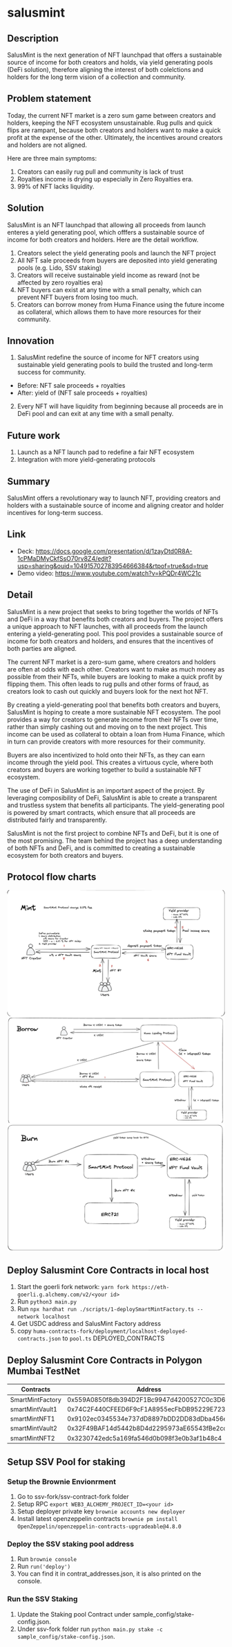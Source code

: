 # salusmint
## Description
SalusMint is the next generation of NFT launchpad that offers a sustainable source of income for both creators and holds, via yield generating pools (DeFi solution), therefore aligning the interest of both colelctions and holders for the long term vision of a collection and community.

## Problem statement
Today, the current NFT market is a zero sum game between creators and holders, keeping the NFT ecosystem unsustainable. Rug pulls and quick flips are rampant, because both creators and holders want to make a quick profit at the expense of the other. Ultimately, the incentives around creators and holders are not aligned.

Here are three main symptoms:
1. Creators can easily rug pull and community is lack of trust
2. Royalties income is drying up especially in Zero Royalties era.  
3. 99% of NFT lacks liquidity.

## Solution
SalusMint is an NFT launchpad that allowing all proceeds from launch enteres a yield generating pool, which offfers a sustainable source of income for both creators and holders. Here are the detail workflow.
1. Creators select the yield generating pools and launch the NFT project
2. All NFT sale proceeds from buyers are deposited into yield generating pools (e.g. Lido, SSV staking)
3. Creators will receive sustainable yield income as reward (not be affected by zero royalties era)
4. NFT buyers can exist at any time with a small penalty, which can prevent NFT buyers from losing too much.
4. Creators can borrow money from Huma Finance using the future income as collateral, which allows them to have more resources for their community.

## Innovation
1. SalusMint redefine the source of income for NFT creators using sustainable yield generating pools to build the trusted and long-term success for community.
- Before: NFT sale proceeds + royalties
- After: yield of (NFT sale proceeds + royalties)
2. Every NFT will have liquidity from beginning because all proceeds are in DeFi pool and can exit at any time with a small penalty.

## Future work
1. Launch as a NFT launch pad to redefine a fair NFT ecosystem
2. Integration with more yield-generating protocols

## Summary
SalusMint offers a revolutionary way to launch NFT, providing creators and holders with a sustainable source of income and aligning creator and holder incentives for long-term success.


## Link
- Deck: https://docs.google.com/presentation/d/1zayDtd0R8A-1cPMaDMyCkfSsO70rv8Z4/edit?usp=sharing&ouid=104915702783954666384&rtpof=true&sd=true
- Demo video: https://www.youtube.com/watch?v=kPQDr4WC21c

## Detail
SalusMint is a new project that seeks to bring together the worlds of NFTs and DeFi in a way that benefits both creators and buyers. The project offers a unique approach to NFT launches, with all proceeds from the launch entering a yield-generating pool. This pool provides a sustainable source of income for both creators and holders, and ensures that the incentives of both parties are aligned.

The current NFT market is a zero-sum game, where creators and holders are often at odds with each other. Creators want to make as much money as possible from their NFTs, while buyers are looking to make a quick profit by flipping them. This often leads to rug pulls and other forms of fraud, as creators look to cash out quickly and buyers look for the next hot NFT.

By creating a yield-generating pool that benefits both creators and buyers, SalusMint is hoping to create a more sustainable NFT ecosystem. The pool provides a way for creators to generate income from their NFTs over time, rather than simply cashing out and moving on to the next project. This income can be used as collateral to obtain a loan from Huma Finance, which in turn can provide creators with more resources for their community.

Buyers are also incentivized to hold onto their NFTs, as they can earn income through the yield pool. This creates a virtuous cycle, where both creators and buyers are working together to build a sustainable NFT ecosystem.

The use of DeFi in SalusMint is an important aspect of the project. By leveraging composibility of DeFi, SalusMint is able to create a transparent and trustless system that benefits all participants. The yield-generating pool is powered by smart contracts, which ensure that all proceeds are distributed fairly and transparently.

SalusMint is not the first project to combine NFTs and DeFi, but it is one of the most promising. The team behind the project has a deep understanding of both NFTs and DeFi, and is committed to creating a sustainable ecosystem for both creators and buyers.


## Protocol flow charts

![Mint process](./images/flowcharts/Mint.png)
![Income yield process](./images/flowcharts/Stream&Borrow.png)
![Burn mechanism](./images/flowcharts/Burn.png)

## Deploy Salusmint Core Contracts in local host

1. Start the goerli fork network: `yarn fork https://eth-goerli.g.alchemy.com/v2/<your id>`
2. Run `python3 main.py`
3. Run `npx hardhat run ./scripts/1-deploySmartMintFactory.ts --network localhost`
4. Get USDC address and SalusMint Factory address
5. copy `huma-contracts-fork/deployment/localhost-deployed-contracts.json` to `pool.ts` DEPLOYED_CONTRACTS

## Deploy Salusmint Core Contracts in Polygon Mumbai TestNet

| Contracts | Address |
| -------- | -------- |
| SmartMintFactory | 0x559A0850f8db394D2F1Bc9947d4200527C0c3D62 |
| smartMintVault1  | 0x74C2F440CFEED6F9cF1A8955ecFbDB95229E723B |
| smartMintNFT1  | 0x9102ec0345534e737dD8897bDD2DD83dDba456eb |
| smartMintVault2  | 0x32F49BAF14d5442b8D4d2295973aE65543fBe2cd |
| smartMintNFT2  | 0x3230742edc5a169fa546d0b098f3e0b3af1b48c4 |







## Setup SSV Pool for staking

### Setup the Brownie Envionrment

1. Go to ssv-fork/ssv-contract-fork folder
2. Setup RPC `export WEB3_ALCHEMY_PROJECT_ID=<your id>`
3. Setup deployer private key `brownie accounts new deployer`
4. Install latest openzeppelin contracts `brownie pm install OpenZeppelin/openzeppelin-contracts-upgradeable@4.8.0`

### Deploy the SSV staking pool address

1.  Run `brownie console`
2.  Run `run('deploy')`
3.  You can find it in contrat_addresses.json, it is also printed on the console.

### Run the SSV Staking

1.  Update the Staking pool Contract under sample_config/stake-config.json.
2.  Under ssv-fork folder run `python main.py stake -c sample_config/stake-config.json`.

